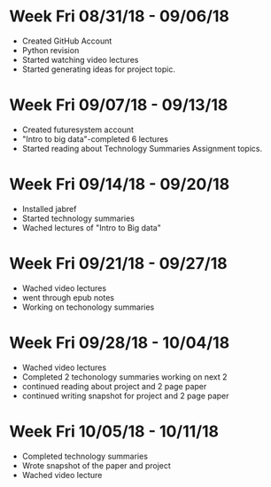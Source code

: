 Week Fri 08/31/18 - 09/06/18
======
* Created GitHub Account
* Python revision
* Started watching video lectures
* Started generating ideas for project topic.
# Week Fri 09/07/18 - 09/13/18

* Created futuresystem account
* "Intro to big data"-completed 6 lectures
* Started reading about Technology Summaries Assignment topics.
# Week Fri 09/14/18 - 09/20/18
* Installed jabref
* Started technology summaries
* Wached lectures of "Intro to Big data"
# Week Fri 09/21/18 - 09/27/18
* Wached video lectures
* went through epub notes
* Working on techonology summaries
# Week Fri 09/28/18 - 10/04/18
* Wached video lectures
* Completed 2 techonology summaries working on next 2
* continued reading about project and 2 page paper
* continued writing snapshot for project and 2 page paper
# Week Fri 10/05/18 - 10/11/18
* Completed technology summaries
* Wrote snapshot of the paper and project
* Wached video lecture
